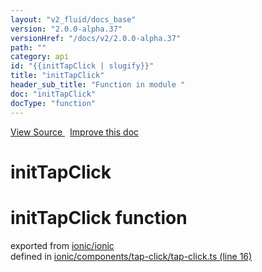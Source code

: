 ```yaml
---
layout: "v2_fluid/docs_base"
version: "2.0.0-alpha.37"
versionHref: "/docs/v2/2.0.0-alpha.37"
path: ""
category: api
id: "{{initTapClick | slugify}}"
title: "initTapClick"
header_sub_title: "Function in module "
doc: "initTapClick"
docType: "function"
---
```



<div class="improve-docs">
  <a href='http://github.com/driftyco/ionic2/tree/master/ionic/components/tap-click/tap-click.ts#L15'>
    View Source
  </a>
  &nbsp;
  <a href='http://github.com/driftyco/ionic2/edit/master/ionic/components/tap-click/tap-click.ts#L15'>
    Improve this doc
  </a>
</div>




<h1 class="api-title">

  initTapClick



</h1>







<h1 class="class export">initTapClick <span class="type">function</span></h1>
<p class="module">exported from <a href='undefined'>ionic/ionic</a><br/>
defined in <a href="https://github.com/driftyco/ionic2/tree/master/ionic/components/tap-click/tap-click.ts#L16-L44">ionic/components/tap-click/tap-click.ts (line 16)</a>
</p>

